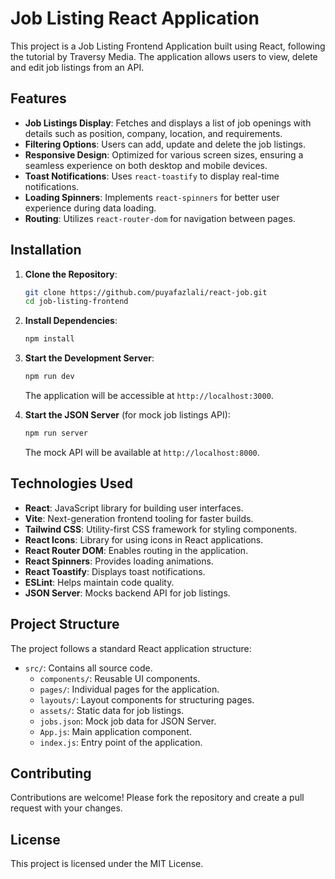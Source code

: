 # Job Listing React Application

This project is a Job Listing Frontend Application built using React, following the tutorial by Traversy Media. The application allows users to view, delete and edit job listings from an API.

## Features

- **Job Listings Display**: Fetches and displays a list of job openings with details such as position, company, location, and requirements.
- **Filtering Options**: Users can add, update and delete the job listings.
- **Responsive Design**: Optimized for various screen sizes, ensuring a seamless experience on both desktop and mobile devices.
- **Toast Notifications**: Uses `react-toastify` to display real-time notifications.
- **Loading Spinners**: Implements `react-spinners` for better user experience during data loading.
- **Routing**: Utilizes `react-router-dom` for navigation between pages.

## Installation

1. **Clone the Repository**:

   ```bash
   git clone https://github.com/puyafazlali/react-job.git
   cd job-listing-frontend
   ```

2. **Install Dependencies**:

   ```bash
   npm install
   ```

3. **Start the Development Server**:

   ```bash
   npm run dev
   ```

   The application will be accessible at `http://localhost:3000`.

4. **Start the JSON Server** (for mock job listings API):

   ```bash
   npm run server
   ```

   The mock API will be available at `http://localhost:8000`.

## Technologies Used

- **React**: JavaScript library for building user interfaces.
- **Vite**: Next-generation frontend tooling for faster builds.
- **Tailwind CSS**: Utility-first CSS framework for styling components.
- **React Icons**: Library for using icons in React applications.
- **React Router DOM**: Enables routing in the application.
- **React Spinners**: Provides loading animations.
- **React Toastify**: Displays toast notifications.
- **ESLint**: Helps maintain code quality.
- **JSON Server**: Mocks backend API for job listings.

## Project Structure

The project follows a standard React application structure:

- `src/`: Contains all source code.
  - `components/`: Reusable UI components.
  - `pages/`: Individual pages for the application.
  - `layouts/`: Layout components for structuring pages.
  - `assets/`: Static data for job listings.
  - `jobs.json`: Mock job data for JSON Server.
  - `App.js`: Main application component.
  - `index.js`: Entry point of the application.

## Contributing

Contributions are welcome! Please fork the repository and create a pull request with your changes.

## License

This project is licensed under the MIT License.

